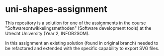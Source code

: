# uni-shapes-assignment

This repository is a solution for one of the assignments in the course "Softwareontwikkelingsmethoden" (Software development tools) at the Utrecht University (Year 2, INFOB2SOM).

In this assignment an existing solution (found in original branch) needed to be refactored and extended with the specific capability to export SVG files. 
